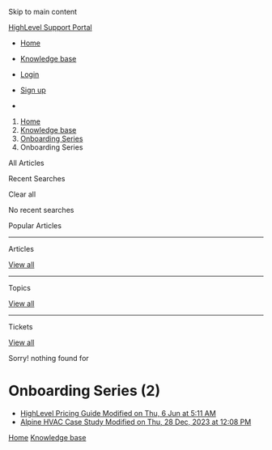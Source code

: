 Skip to main content

[ HighLevel Support Portal ](https://help.gohighlevel.com)

  * [ Home ](/support/home)
  * [ Knowledge base ](/support/solutions)

  * [Login](/support/login)
  * [Sign up](/support/signup)
  * 

  1. [Home](/support/home)
  2. [Knowledge base](/support/solutions)
  3. [Onboarding Series](/support/solutions/155000000043)
  4. Onboarding Series

All  Articles 

Recent Searches

Clear all

No recent searches

Popular Articles

* * *

Articles

[View all](/support/search/solutions)

* * *

Topics

[View all](/support/search/topics)

* * *

Tickets

[View all](/support/search/tickets)

Sorry! nothing found for   

# Onboarding Series (2)

  * [ HighLevel Pricing Guide Modified on Thu, 6 Jun at 5:11 AM  ](/support/solutions/articles/155000001156-highlevel-pricing-guide)
  * [ Alpine HVAC Case Study Modified on Thu, 28 Dec, 2023 at 12:08 PM  ](/support/solutions/articles/155000001629-alpine-hvac-case-study)

[Home](/support/home) [Knowledge base](/support/solutions)
